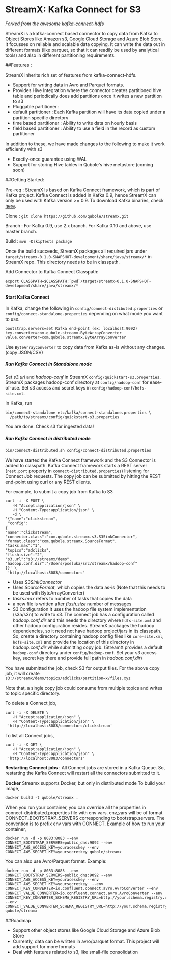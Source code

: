 # StreamX: Kafka Connect for S3

_Forked from the awesome [kafka-connect-hdfs](https://github.com/confluentinc/kafka-connect-hdfs)_

StreamX is a kafka-connect based connector to copy data from Kafka to Object Stores like Amazon s3, Google Cloud Storage and Azure Blob Store. It focusses on reliable and scalable data copying. It can write the data out in different formats (like parquet, so that it can readily be used by analytical tools) and also in different partitioning requirements.

##Features :

StreamX inherits rich set of features from kafka-connect-hdfs. 
 - Support for writing data in Avro and Parquet formats.
 - Provides Hive Integration where the connector creates partitioned hive table and periodically does add partitions once it writes a new partition to s3
 - Pluggable partitioner : 
  - default partitioner : Each Kafka partition will have its data copied under a partition specific directory
  - time based partitioner : Ability to write data on hourly basis
  - field based partitioner : Ability to use a field in the record as custom partitioner
  
In addition to these, we have made changes to the following to make it work efficiently with s3
 - Exactly-once guarantee using WAL
 - Support for storing Hive tables in Qubole's hive metastore (coming soon)
 
##Getting Started:

Pre-req : StreamX is based on Kafka Connect framework, which is part of Kafka project. Kafka Connect is added in Kafka 0.9, hence StreamX can only be used with Kafka version >= 0.9. To download Kafka binaries, check [here](http://kafka.apache.org/downloads.html).

Clone : `git clone https://github.com/qubole/streamx.git`

Branch : For Kafka 0.9, use 2.x branch. For Kafka 0.10 and above, use master branch.

Build : `mvn -DskipTests package`

Once the build succeeds, StreamX packages all required jars under `target/streamx-0.1.0-SNAPSHOT-development/share/java/streamx/*` in StreamX repo. This directory needs to be in classpath.

Add Connector to Kafka Connect Classpath: 

```
export CLASSPATH=$CLASSPATH:`pwd`/target/streamx-0.1.0-SNAPSHOT-development/share/java/streamx/*
```

#### Start Kafka Connect

In Kafka, change the following in `config/connect-distibuted.properties` or `config/connect-standalone.properties` depending on what mode you want to use.

```
bootstrap.servers=set Kafka end-point (ex: localhost:9092)
key.converter=com.qubole.streamx.ByteArrayConverter
value.converter=com.qubole.streamx.ByteArrayConverter
```

Use `ByteArrayConverter` to copy data from Kafka as-is without any changes. (copy JSON/CSV)

##### Run Kafka Connect in Standalone mode

Set *s3.url* and *hadoop-conf* in StreamX `config/quickstart-s3.properties`. StreamX packages hadoop-conf directory at `config/hadoop-conf` for ease-of-use. Set s3 access and secret keys in `config/hadoop-conf/hdfs-site.xml`.

In Kafka, run

```
bin/connect-standalone etc/kafka/connect-standalone.properties \
  /path/to/streamx/config/quickstart-s3.properties
```

You are done. Check s3 for ingested data!

##### Run Kafka Connect in distributed mode

```
bin/connect-distributed.sh config/connect-distributed.properties
```

We have started the Kafka Connect framework and the S3 Connector is added to classpath. Kafka Connect framework starts a REST server (`rest.port` property in `connect-distributed.properties`) listening for Connect Job requests. The copy job can be submitted by hitting the REST end-point using curl or any REST clients.

For example, to submit a copy job from Kafka to S3

```
curl -i -X POST \
   -H "Accept:application/json" \
   -H "Content-Type:application/json" \
   -d \
'{"name":"clickstream",
 "config":
{
"name":"clickstream",
"connector.class":"com.qubole.streamx.s3.S3SinkConnector",
"format.class":"com.qubole.streamx.SourceFormat",
"tasks.max":"1",
"topics":"adclicks",
"flush.size":"2",
"s3.url":"s3://streamx/demo",
"hadoop.conf.dir":"/Users/pseluka/src/streamx/hadoop-conf"
}}' \
 'http://localhost:8083/connectors'
```

- Uses *S3SinkConnector*
- Uses *SourceFormat*, which copies the data as-is (Note that this needs to be used with ByteArrayConverter)
- *tasks.max* refers to number of tasks that copies the data
- a new file is written after *flush.size* number of messages
- S3 Configuration
It uses the hadoop file system implementation (s3a/s3n) to write to s3. The connect job has a configuration called *hadoop.conf.dir* and this needs the directory where `hdfs-site.xml` and other hadoop configuration resides. StreamX packages the hadoop dependencies, so it need not have hadoop project/jars in its classpath. So, create a directory containing hadoop config files like `core-site.xml`, `hdfs-site.xml` and provide the location of this directory in *hadoop.conf.dir* while submitting copy job. (StreamX provides a default `hadoop-conf` directory under `config/hadoop-conf`. Set your s3 access key, secret key there and provide full path in *hadoop.conf.dir*)

You have submitted the job, check S3 for output files. For the above copy job, it will create `s3://streamx/demo/topics/adclicks/partition=x/files.xyz`

Note that, a single copy job could consume from multiple topics and writes to topic specific directory.

To delete a Connect job,
```
curl -i -X DELETE \
   -H "Accept:application/json" \
   -H "Content-Type:application/json" \
 'http://localhost:8083/connectors/clickstream'
```

To list all Connect jobs,
```
curl -i -X GET \
   -H "Accept:application/json" \
   -H "Content-Type:application/json" \
 'http://localhost:8083/connectors'
```

**Restarting Connect jobs** : All Connect jobs are stored in a Kafka Queue. So, restarting the Kafka Connect will restart all the connectors submitted to it.

**Docker**
Streamx supports Docker, but only in distributed mode
To build your image,
```
docker build -t qubole/streamx .
```
When you run your container, you can override all the properties in connect-distributed.properties file with env vars. env_vars will be of format CONNECT_BOOTSTRAP_SERVERS corresponding to bootstrap.servers. The convention is to prefix env vars with CONNECT.
Example of how to run your container,
```
docker run -d -p 8083:8083 --env CONNECT_BOOTSTRAP_SERVERS=public_dns:9092 --env CONNECT_AWS_ACCESS_KEY=youracesskey --env CONNECT_AWS_SECRET_KEY=yoursecretkey qubole/streamx
```
You can also use Avro/Parquet format. Example:
```
docker run -d -p 8083:8083 --env CONNECT_BOOTSTRAP_SERVERS=public_dns:9092 --env CONNECT_AWS_ACCESS_KEY=youracesskey --env CONNECT_AWS_SECRET_KEY=yoursecretkey  --env CONNECT_KEY_CONVERTER=io.confluent.connect.avro.AvroConverter --env CONNECT_VALUE_CONVERTER=io.confluent.connect.avro.AvroConverter --env CONNECT_KEY_CONVERTER_SCHEMA_REGISTRY_URL=http://your.schema.registry.com:8081 --env CONNECT_VALUE_CONVERTER_SCHEMA_REGISTRY_URL=http://your.schema.registry.com:8081 qubole/streamx

```

##Roadmap
- Support other object stores like Google Cloud Storage and Azure Blob Store
- Currently, data can be written in avro/parquet format. This project will add support for more formats
- Deal with features related to s3, like small-file consolidation
